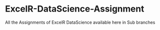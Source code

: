 # ExcelR-DataScience-Assignment
All the Assignments of ExcelR DataScience available here in Sub branches
